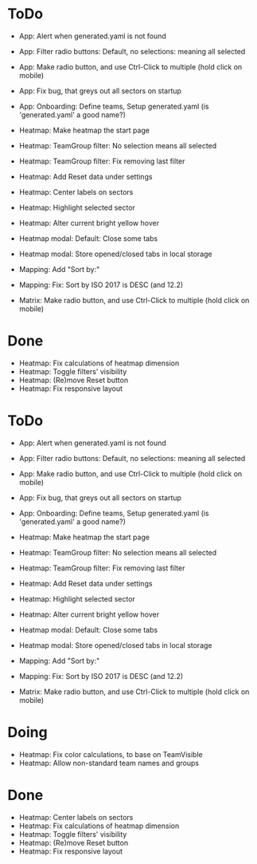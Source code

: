 # ToDo
- App: Alert when generated.yaml is not found
- App: Filter radio buttons: Default, no selections: meaning all selected
- App: Make radio button, and use Ctrl-Click to multiple (hold click on mobile)
- App: Fix bug, that greys out all sectors on startup
- App: Onboarding: Define teams, Setup generated.yaml (is 'generated.yaml' a good name?)

- Heatmap: Make heatmap the start page
- Heatmap: TeamGroup filter: No selection means all selected
- Heatmap: TeamGroup filter: Fix removing last filter
- Heatmap: Add Reset data under settings
- Heatmap: Center labels on sectors
- Heatmap: Highlight selected sector
- Heatmap: Alter current bright yellow hover

- Heatmap modal: Default: Close some tabs
- Heatmap modal: Store opened/closed tabs in local storage

- Mapping: Add "Sort by:"
- Mapping: Fix: Sort by ISO 2017 is DESC (and 12.2)

- Matrix: Make radio button, and use Ctrl-Click to multiple (hold click on mobile)


# Done
- Heatmap: Fix calculations of heatmap dimension
- Heatmap: Toggle filters' visibility
- Heatmap: (Re)move Reset button
- Heatmap: Fix responsive layout
# ToDo
- App: Alert when generated.yaml is not found
- App: Filter radio buttons: Default, no selections: meaning all selected
- App: Make radio button, and use Ctrl-Click to multiple (hold click on mobile)
- App: Fix bug, that greys out all sectors on startup
- App: Onboarding: Define teams, Setup generated.yaml (is 'generated.yaml' a good name?)

- Heatmap: Make heatmap the start page
- Heatmap: TeamGroup filter: No selection means all selected
- Heatmap: TeamGroup filter: Fix removing last filter
- Heatmap: Add Reset data under settings
- Heatmap: Highlight selected sector
- Heatmap: Alter current bright yellow hover

- Heatmap modal: Default: Close some tabs
- Heatmap modal: Store opened/closed tabs in local storage

- Mapping: Add "Sort by:"
- Mapping: Fix: Sort by ISO 2017 is DESC (and 12.2)

- Matrix: Make radio button, and use Ctrl-Click to multiple (hold click on mobile)

# Doing
- Heatmap: Fix color calculations, to base on TeamVisible
- Heatmap: Allow non-standard team names and groups

# Done
- Heatmap: Center labels on sectors
- Heatmap: Fix calculations of heatmap dimension
- Heatmap: Toggle filters' visibility
- Heatmap: (Re)move Reset button
- Heatmap: Fix responsive layout
